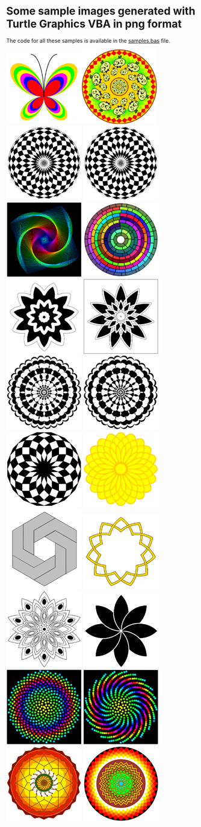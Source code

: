 # Some sample images generated with Turtle Graphics VBA in png format

The code for all these samples is available in the [samples.bas](https://github.com/fizban99/TurtleGraphicsVBA/blob/main/src/TurtleGraphicsCanvas/Samples.bas) file.

<img src="butterfly.png" width="200"/><img src="chussy_mandala.png" width="200"/><img src="circle-checkered.png" width="200"/>
<img src="circle-checkered2.png" width="200"/>
<img src="colored-polyspiral.png" width="200"/>
<img src="concentric.png" width="200"/>
<img src="flower-fat.png" width="200"/>
<img src="flower-fat2.png" width="200"/>
<img src="flower-pattern-1.png" width="200"/>
<img src="flower-pattern-2.png" width="200"/>
<img src="flower-pattern-3.png" width="200"/>
<img src="flower-yellow.png" width="200"/>
<img src="framed_hexagon.png" width="200"/>
<img src="mandala_frame.png" width="200"/>
<img src="mandala-simple.png" width="200"/>
<img src="overlapped_flower.png" width="200"/>
<img src="phyllotaxis1.png" width="200"/>
<img src="phyllotaxis2.png" width="200"/>
<img src="pookkalam1.png" width="200"/>
<img src="pookkalam2.png" width="200"/>



